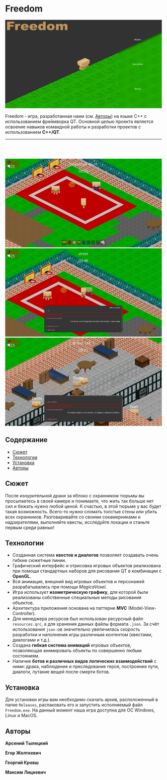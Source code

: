# Freedom

![](Resources/ReadmeImages/readme_screen1.png)

Freedom - игра, разработанная нами (см. [Авторы](#Авторы)) на языке С++ с 
использованием фреймворка QT. Основной целью проекта является освоение навыков 
командной работы и разработки проектов с использованием __C++/QT__.

---
<br>
<br>

![](Resources/ReadmeImages/readme_screen2.png)
![](Resources/ReadmeImages/readme_screen3.png)
![](Resources/ReadmeImages/readme_screen4.png)

## Содержание

* [Сюжет](#Сюжет)
* [Технологии](#Технологии)
* [Установка](#Установка)
* [Авторы](#Авторы)

## Сюжет
После изнурительной драки за яблоко с охранником тюрьмы вы просыпаетесь в 
своей камере и понимаете, что жить так больше нет сил и бежать нужно любой 
ценой. К счастью, в этой тюрьме у вас будет такая возможность. Всего-то нужно 
сломать толстые стены или убить всех охранников. Разговаривайте со своими 
сокамерниками и надзирателями, выполняйте квесты, исследуйте локации и станьте 
первым среди равных!

## Технологии
* Созданная система __квестов и диалогов__ позволяет создавать очень гибкие 
  сюжетные линии.
* Графический интерфейс и отрисовка игровых объектов реализована при помощи 
  стандартных наборов для рисования QT в комбинации с __OpenGL__.
* Вся анимация, внешний вид игровых объектов и персонажей разрабатывались при 
  помощи _MagicaVoxel_.
* Игра использует __изометрическую графику__, для которой были реализованы 
  собственные специальные методы рисования объектов.
* Архитектура приложения основана на паттерне __MVC__ (Model-View-Controller).
* Для менеджера ресурсов был использован ресурсный файл `resources.qrc`, а для 
  хранения данных файлы формата `.json`. За счёт использования `json-`ов 
  значительно увеличилась скорость разработки и наполнения игры различным 
  контентом (квестами, диалогами и т.д.).
* Создана __гибкая система анимаций__ игровых объектов, позволяющая анимировать 
  объекты по совершенно любым состояниям.
* Наличие __ботов и различных видов логических взаимодействий__ с ними: драка, 
  наблюдение и преследование героя, построение пути, диалоги, лутание вещей 
  после смерти ботов.

## Установка
Для установки игры вам необходимо скачать архив, расположенный в папке 
`Releases`, распаковать его и запустить исполняемый файл `Freedom.exe`. 
На данный момент наша игра доступна для ОС Windows, Linux и MacOS.

## Авторы
**Арсений Тылецкий**

**Егор Желткевич**

**Георгий Кровш**

**Максим Лицкевич**